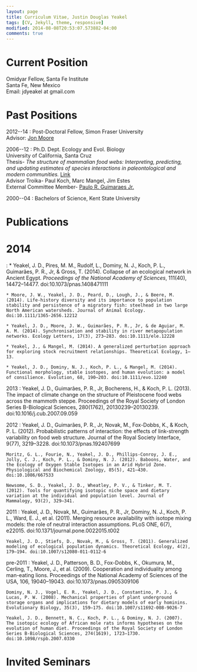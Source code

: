 ```yaml
---
layout: page
title: Curriculum Vitae, Justin Douglas Yeakel
tags: [CV, Jekyll, theme, responsive]
modified: 2014-08-08T20:53:07.573882-04:00
comments: true
---
```



Current Position
=========

Omidyar Fellow, Santa Fe Institute  
Santa Fe, New Mexico  
Email: jdyeakel at gmail.com  


Past Positions
=========
2012--14
:	Post-Doctoral Fellow, Simon Fraser University  	
	Advisor: [Jon Moore](http://moorelab.wix.com/moorelab)

2006--12
:	Ph.D. Dept. Ecology and Evol. Biology   
	University of California, Santa Cruz   
	Thesis- *The structure of mammalian food webs: Interpreting, predicting, and updating estimates of species interactions in paleontological and modern communities.* [Link]()   
	Advisor Troika- Paul Koch, Marc Mangel, Jim Estes   
	External Committee Member- [Paulo R. Guimaraes Jr.](http://www.guimaraes.bio.br/)

2000--04
:	Bachelors of Science, Kent State University

Publications
=========
# 2014
:	* Yeakel, J. D., Pires, M. M., Rudolf, L., Dominy, N. J., Koch, P. L., Guimarães, P. R., Jr, & Gross, T. (2014). Collapse of an ecological network in Ancient Egypt. *Proceedings of the National Academy of Sciences*, 111(40), 14472–14477. doi:10.1073/pnas.1408471111   

	* Moore, J. W., Yeakel, J. D., Peard, D., Lough, J., & Beere, M. (2014). Life-history diversity and its importance to population stability and persistence of a migratory fish: steelhead in two large North American watersheds. Journal of Animal Ecology. doi:10.1111/1365-2656.12212  

	* Yeakel, J. D., Moore, J. W., Guimarães, P. R., Jr, & de Aguiar, M. A. M. (2014). Synchronisation and stability in river metapopulation networks. Ecology Letters, 17(3), 273–283. doi:10.1111/ele.12228  

	* Yeakel, J., & Mangel, M. (2014). A generalized perturbation approach for exploring stock recruitment relationships. Theoretical Ecology, 1–13.  

	* Yeakel, J. D., Dominy, N. J., Koch, P. L., & Mangel, M. (2014). Functional morphology, stable isotopes, and human evolution: a model of consilience. Evolution, 68, 190–203. doi:10.1111/evo.12240  

2013
:	Yeakel, J. D., Guimarães, P. R., Jr, Bocherens, H., & Koch, P. L. (2013). The impact of climate change on the structure of Pleistocene food webs across the mammoth steppe. Proceedings of the Royal Society of London Series B-Biological Sciences, 280(1762), 20130239–20130239. doi:10.1016/j.cub.2007.09.059  

2012
:	Yeakel, J. D., Guimarães, P. R., Jr, Novak, M., Fox-Dobbs, K., & Koch, P. L. (2012). Probabilistic patterns of interaction: the effects of link-strength variability on food web structure. Journal of the Royal Society Interface, 9(77), 3219–3228. doi:10.1073/pnas.192407699  

	Moritz, G. L., Fourie, N., Yeakel, J. D., Phillips-Conroy, J. E., Jolly, C. J., Koch, P. L., & Dominy, N. J. (2012). Baboons, Water, and the Ecology of Oxygen Stable Isotopes in an Arid Hybrid Zone. Physiological and Biochemical Zoology, 85(5), 421–430. doi:10.1086/667533  

	Newsome, S. D., Yeakel, J. D., Wheatley, P. V., & Tinker, M. T. (2012). Tools for quantifying isotopic niche space and dietary variation at the individual and population level. Journal of Mammalogy, 93(2), 329–341.  

2011
:	Yeakel, J. D., Novak, M., Guimarães, P. R., Jr, Dominy, N. J., Koch, P. L., Ward, E. J., et al. (2011). Merging resource availability with isotope mixing models: the role of neutral interaction assumptions. PLoS ONE, 6(7), e22015. doi:10.1371/journal.pone.0022015.t002   

	Yeakel, J. D., Stiefs, D., Novak, M., & Gross, T. (2011). Generalized modeling of ecological population dynamics. Theoretical Ecology, 4(2), 179–194. doi:10.1007/s12080-011-0112-6   

pre-2011
:	Yeakel, J. D., Patterson, B. D., Fox-Dobbs, K., Okumura, M., Cerling, T., Moore, J., et al. (2009). Cooperation and individuality among man-eating lions. Proceedings of the National Academy of Sciences of the USA, 106, 19040–19043. doi:10.1073/pnas.0905309106  

	Dominy, N. J., Vogel, E. R., Yeakel, J. D., Constantino, P. J., & Lucas, P. W. (2008). Mechanical properties of plant underground storage organs and implications for dietary models of early hominins. Evolutionary Biology, 35(3), 159–175. doi:10.1007/s11692-008-9026-7  

	Yeakel, J. D., Bennett, N. C., Koch, P. L., & Dominy, N. J. (2007). The isotopic ecology of African mole rats informs hypotheses on the evolution of human diet. Proceedings of the Royal Society of London Series B-Biological Sciences, 274(1619), 1723–1730. doi:10.1098/rspb.2007.0330 


Invited Seminars
===========
 
